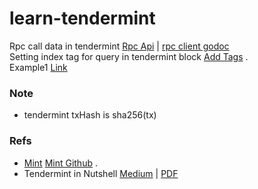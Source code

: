 # learn-tendermint

 
Rpc call data in tendermint [Rpc Api](https://tendermint.com/rpc) | [rpc client godoc](https://godoc.org/github.com/tendermint/tendermint/rpc/client)        
Setting index tag for query in tendermint block [Add Tags](https://tendermint.com/docs/app-dev/indexing-transactions.html#adding-tags) .  
Example1 [Link](https://github.com/6thc/tendermint-cas-demo)


### Note
- tendermint txHash is sha256(tx)

### Refs
- [Mint](https://medium.freecodecamp.org/a-comprehensive-guide-to-coding-a-blockchain-powered-online-community-f938792dbcb4)
[Mint Github](https://github.com/Hashnode/mint) .   
- Tendermint in Nutshell [Medium](https://blog.cosmos.network/tendermint-in-a-nutshell-39d9f7f66ad7) | [PDF](https://github.com/mobfoundry/hackatom/raw/master/tminfo.pdf)
